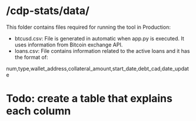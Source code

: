 # /cdp-stats/data/

This folder contains files required for running the tool in Production:

- btcusd.csv: File is generated in automatic when app.py is executed. It uses information from Bitcoin
exchange API.
- loans.csv: File contains information related to the active loans and it has the format of:

num,type,wallet_address,collateral_amount,start_date,debt_cad,date_update

# Todo: create a table that explains each column

